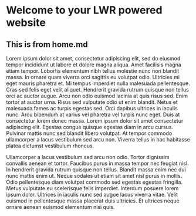 # Welcome to your LWR powered website
## This is from home.md
Lorem ipsum dolor sit amet, consectetur adipiscing elit, sed do eiusmod tempor incididunt ut labore et dolore magna aliqua. Amet facilisis magna etiam tempor. Lobortis elementum nibh tellus molestie nunc non blandit massa. In ornare quam viverra orci sagittis eu volutpat odio. Ultricies mi eget mauris pharetra et. Mi tempus imperdiet nulla malesuada pellentesque. Cras sed felis eget velit aliquet. Hendrerit gravida rutrum quisque non tellus orci ac auctor augue. Arcu non odio euismod lacinia at quis risus sed. Enim tortor at auctor urna. Risus sed vulputate odio ut enim blandit. Netus et malesuada fames ac turpis egestas sed. Orci dapibus ultrices in iaculis nunc. Arcu bibendum at varius vel pharetra vel turpis nunc eget. Duis at consectetur lorem donec massa. Lorem ipsum dolor sit amet consectetur adipiscing elit. Egestas congue quisque egestas diam in arcu cursus. Pulvinar mattis nunc sed blandit libero volutpat. At tempor commodo ullamcorper a lacus vestibulum sed arcu non. Viverra tellus in hac habitasse platea dictumst vestibulum rhoncus.

Ullamcorper a lacus vestibulum sed arcu non odio. Tortor dignissim convallis aenean et tortor. Faucibus purus in massa tempor nec feugiat nisl. In hendrerit gravida rutrum quisque non tellus. Blandit massa enim nec dui nunc mattis enim ut. Neque sodales ut etiam sit amet nisl purus in mollis. Odio pellentesque diam volutpat commodo sed egestas egestas fringilla. Metus vulputate eu scelerisque felis imperdiet. Interdum posuere lorem ipsum dolor. Ultrices in iaculis nunc sed augue lacus viverra vitae. Velit euismod in pellentesque massa placerat duis ultricies. Et ultrices neque ornare aenean euismod elementum nisi quis.
